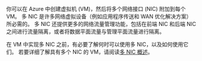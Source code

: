 你可以在 Azure 中创建虚拟机 (VM)，然后将多个网络接口 (NIC) 附加到每个 VM。 多 NIC 是许多网络虚拟设备（例如应用程序传送和 WAN 优化解决方案）所必需的。 多 NIC 还提供更多的网络流量管理功能，包括在前端 NIC 和后端 NIC 之间进行流量隔离，或者将数据平面流量与管理平面流量进行隔离。

在 VM 中实现多 NIC 之前，有必要了解何时可以使用多 NIC，以及如何使用它们。 若要详细了解具有多个 NIC 的 VM，请阅读[多 NIC 概述](/documentation/articles/virtual-networks-multiple-nics/)。